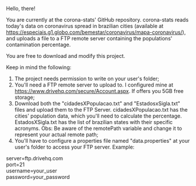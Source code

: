 Hello, there!

You are currently at the corona-stats' GitHub repository.
corona-stats reads today's data on coronavirus spread in brazilian cities (available at https://especiais.g1.globo.com/bemestar/coronavirus/mapa-coronavirus/), and uploads a file to a FTP remote server containing the populations' contamination percentage.

You are free to download and modify this project.

Keep in mind the following:

1) The project needs permission to write on your user's folder;
2) You'll need a FTP remote server to upload to. I configured mine at https://www.drivehq.com/secure/Account.aspx. If offers you 5GB free storage;
3) Download both the "cidadesXPopulacao.txt" and "EstadosxSigla.txt" files and upload them to the FTP Server. 
cidadesXPopulacao.txt has the cities' population data, which you'll need to calculate the percentage. EstadosXSigla.txt has the list of brazilian states with their specific acronyms. Obs: Be aware of the remotePath variable and change it to represent your actual remote path;
4) You'll have to configure a properties file named "data.properties" at your user's folder to access your FTP server. Example:



server=ftp.drivehq.com<br>
port=21<br>
username=your_user<br>
password=your_password
